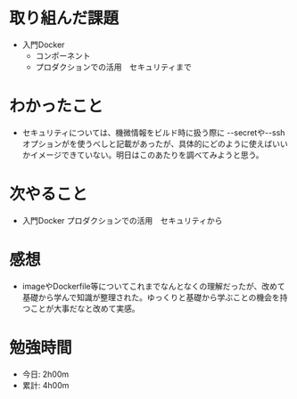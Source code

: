 # 取り組んだ課題
- 入門Docker
  - コンポーネント
  - プロダクションでの活用　セキュリティまで

# わかったこと
- セキュリティについては、機微情報をビルド時に扱う際に --secretや--sshオプションがを使うべしと記載があったが、具体的にどのように使えばいいかイメージできていない。明日はこのあたりを調べてみようと思う。

# 次やること
- 入門Docker プロダクションでの活用　セキュリティから

# 感想
- imageやDockerfile等についてこれまでなんとなくの理解だったが、改めて基礎から学んで知識が整理された。ゆっくりと基礎から学ぶことの機会を持つことが大事だなと改めて実感。

# 勉強時間
- 今日: 2h00m
- 累計: 4h00m
